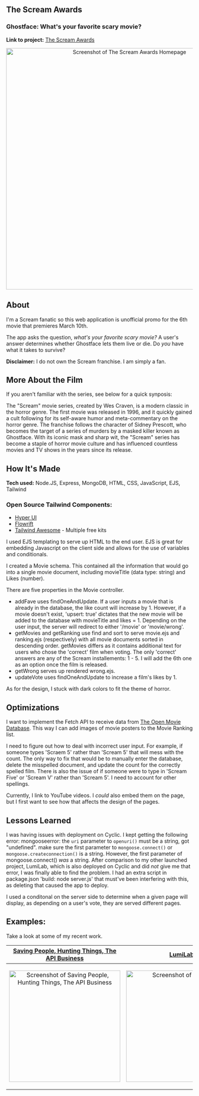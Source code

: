 ## The Scream Awards
### Ghostface: What's your favorite scary movie?
**Link to project:** [The Scream Awards](https://screamawards.cyclic.app/)

<p align="center">
<img alt="Screenshot of The Scream Awards Homepage" width="650" src="https://user-images.githubusercontent.com/111663583/221277080-8b161467-caae-4d5a-af2c-7c31bcc25794.gif"></img>
</p>

## About

I'm a Scream fanatic so this web application is unofficial promo for the 6th movie that premieres March 10th.

The app asks the question, *what's your favorite scary movie?* A user's answer determines whether Ghostface lets them live or die. Do *you* have what it takes to survive?

**Disclaimer:** I do not own the Scream franchise. I am simply a fan.

## More About the Film

If you aren't familiar with the series, see below for a quick synposis:

The "Scream" movie series, created by Wes Craven, is a modern classic in the horror genre. The first movie was released in 1996, and it quickly gained a cult following for its self-aware humor and meta-commentary on the horror genre. The franchise follows the character of Sidney Prescott, who becomes the target of a series of murders by a masked killer known as Ghostface. With its iconic mask and sharp wit, the "Scream" series has become a staple of horror movie culture and has influenced countless movies and TV shows in the years since its release.

## How It's Made

**Tech used:**  Node.JS, Express, MongoDB, HTML, CSS, JavaScript, EJS, Tailwind

### Open Source Tailwind Components:
- [Hyper UI](https://www.hyperui.dev/)
- [Flowrift](https://flowrift.com/c/cta)
- [Tailwind Awesome](https://www.tailwindawesome.com/?price=free&type=kit) - Multiple free kits

I used EJS templating to serve up HTML to the end user. EJS is great for embedding Javascript on the client side and allows for the use of variables and conditionals.

I created a Movie schema. This contained all the information that would go into a single movie document, including movieTitle (data type: string) and Likes (number).

There are five properties in the Movie controller. 

- addFave uses findOneAndUpdate. If a user inputs a movie that is already in the database, the like count will increase by 1. However, if a movie doesn't exist, 'upsert: true' dictates that the new movie will be added to the database with  movieTitle and likes = 1. Depending on the user input, the server will redirect to either '/movie' or 'movie/wrong'.
- getMovies and getRanking use find and sort to serve movie.ejs and ranking.ejs (respectively) with all movie documents sorted in descending order. getMovies differs as it contains additional text for users who chose the 'correct' film when voting. The only 'correct' answers are any of the Scream installements: 1 - 5. I will add the 6th one as an option once the film is released.
- getWrong serves up rendered wrong.ejs.
- updateVote uses findOneAndUpdate to increase a film's likes by 1.

As for the design, I stuck with dark colors to fit the theme of horror.

## Optimizations

I want to implement the Fetch API to receive data from [The Open Movie Database](http://www.omdbapi.com/). This way I can add images of movie posters to the Movie Ranking list.  

I need to figure out how to deal with incorrect user input. For example, if someone types 'Scraem 5' rather than 'Scream 5' that will mess with the count. The only way to fix that would be to manually enter the database, delete the misspelled document, and update the count for the correctly spelled film. There is also the issue of if someone were to type in 'Scream Five' or 'Scream V' rather than 'Scream 5'. I need to account for other spellings.

Currently, I link to YouTube videos. I *could* also embed them on the page, but I first want to see how that affects the design of the pages.

## Lessons Learned

I was having issues with deployment on Cyclic. I kept getting the following error: mongooseerror: the `uri` parameter to `openuri()` must be a string, got "undefined". make sure the first parameter to `mongoose.connect()` or `mongoose.createconnection()` is a string. However, the first parameter of mongoose.connect() *was* a string. After comparison to my other launched project, LumiLab, which is also deployed on Cyclic and did *not* give me that error, I was finally able to find the problem. I had an extra script in package.json 'build: node server.js' that must've been interfering with this, as deleting that caused the app to deploy.  

I used a conditonal on the server side to determine when a given page will display, as depending on a user's vote, they are served different pages.

## Examples:

Take a look at some of my recent work.

| [Saving People, Hunting Things, The API Business](https://github.com/nicoledicochea/savingPeople-huntingThings-theApiBusiness) | [LumiLab](https://github.com/nicoledicochea/lumi-lab) |
|--|--|
| <p align="center"><img alt="Screenshot of Saving People, Hunting Things, The API Business" width="300" src="https://user-images.githubusercontent.com/111663583/201507344-ad0ea063-1408-4794-ad52-dde4f7f3b189.gif"></img></p> |  <p align="center"><img alt="Screenshot of LumiLab" width="300" src="https://user-images.githubusercontent.com/111663583/218010069-7eb61449-b943-4c96-a258-589ba5f93c21.gif"></img></p> |
